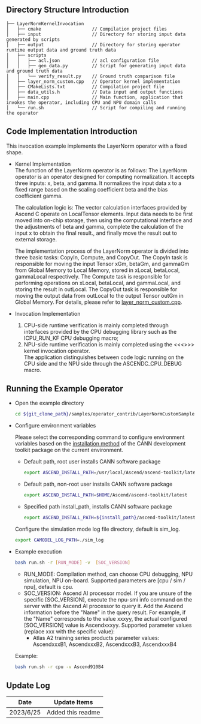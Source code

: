 ## Directory Structure Introduction
``` 
├── LayerNormKernelInvocation
│   ├── cmake                   // Compilation project files
│   ├── input                   // Directory for storing input data generated by scripts
│   ├── output                  // Directory for storing operator runtime output data and ground truth data
│   ├── scripts
│   │   ├── acl.json            // acl configuration file
│   │   ├── gen_data.py         // Script for generating input data and ground truth data
│   │   └── verify_result.py    // Ground truth comparison file
│   ├── layer_norm_custom.cpp   // Operator kernel implementation
│   ├── CMakeLists.txt          // Compilation project file
│   ├── data_utils.h            // Data input and output functions
│   ├── main.cpp                // Main function, application that invokes the operator, including CPU and NPU domain calls
│   └── run.sh                  // Script for compiling and running the operator
``` 

## Code Implementation Introduction
This invocation example implements the LayerNorm operator with a fixed shape.

- Kernel Implementation   
 The function of the LayerNorm operator is as follows: The LayerNorm operator is an operator designed for computing normalization. It accepts three inputs: x, beta, and gamma. It normalizes the input data x to a fixed range based on the scaling coefficient beta and the bias coefficient gamma.

  The calculation logic is: The vector calculation interfaces provided by Ascend C operate on LocalTensor elements. Input data needs to be first moved into on-chip storage, then using the computational interface and the adjustments of beta and gamma, complete the calculation of the input x to obtain the final result., and finally move the result out to external storage.   

  The implementation process of the LayerNorm operator is divided into three basic tasks: CopyIn, Compute, and CopyOut. The CopyIn task is responsible for moving the input Tensor xGm, betaGm, and gammaGm from Global Memory to Local Memory, stored in xLocal, betaLocal, gammaLocal respectively. The Compute task is responsible for performing operations on xLocal, betaLocal, and gammaLocal, and storing the result in outLocal. The CopyOut task is responsible for moving the output data from outLocal to the output Tensor outGm in Global Memory. For details, please refer to [layer_norm_custom.cpp](./layer_norm_custom.cpp).

- Invocation Implementation  
  1. CPU-side runtime verification is mainly completed through interfaces provided by the CPU debugging library such as the ICPU_RUN_KF CPU debugging macro;  
  2. NPU-side runtime verification is mainly completed using the <<<>>> kernel invocation operator.    
  The application distinguishes between code logic running on the CPU side and the NPU side through the ASCENDC_CPU_DEBUG macro.

## Running the Example Operator
- Open the example directory

  ```bash
  cd ${git_clone_path}/samples/operator_contrib/LayerNormCustomSample/KernelLaunch/LayerNormKernelInvocation
  ```

- Configure environment variables

  Please select the corresponding command to configure environment variables based on the [installation method](https://hiascend.com/document/redirect/CannCommunityInstSoftware) of the CANN development toolkit package on the current environment.
    - Default path, root user installs CANN software package
      ```bash
      export ASCEND_INSTALL_PATH=/usr/local/Ascend/ascend-toolkit/latest
      ```
    - Default path, non-root user installs CANN software package
      ```bash
      export ASCEND_INSTALL_PATH=$HOME/Ascend/ascend-toolkit/latest
      ```
    - Specified path install_path, installs CANN software package
      ```bash
      export ASCEND_INSTALL_PATH=${install_path}/ascend-toolkit/latest
      ```
    
    Configure the simulation mode log file directory, default is sim_log.
    ```bash
    export CAMODEL_LOG_PATH=./sim_log
    ```

- Example execution

  ```bash
  bash run.sh -r [RUN_MODE] -v  [SOC_VERSION] 
  ```
  - RUN_MODE: Compilation method, can choose CPU debugging, NPU simulation, NPU on-board. Supported parameters are [cpu / sim / npu], default is cpu.
  - SOC_VERSION: Ascend AI processor model. If you are unsure of the specific [SOC_VERSION], execute the npu-smi info command on the server with the Ascend AI processor to query it. Add the Ascend information before the "Name" in the query result. For example, if the "Name" corresponds to the value xxxyy, the actual configured [SOC_VERSION] value is Ascendxxxyy. Supported parameter values (replace xxx with the specific value):
    - Atlas A2 training series products parameter values: AscendxxxB1, AscendxxxB2, AscendxxxB3, AscendxxxB4

  Example:
  ```bash
  bash run.sh -r cpu -v Ascend910B4
  ```   

## Update Log
  | Date       | Update Items |
  |------------|--------------|
  | 2023/6/25  | Added this readme |